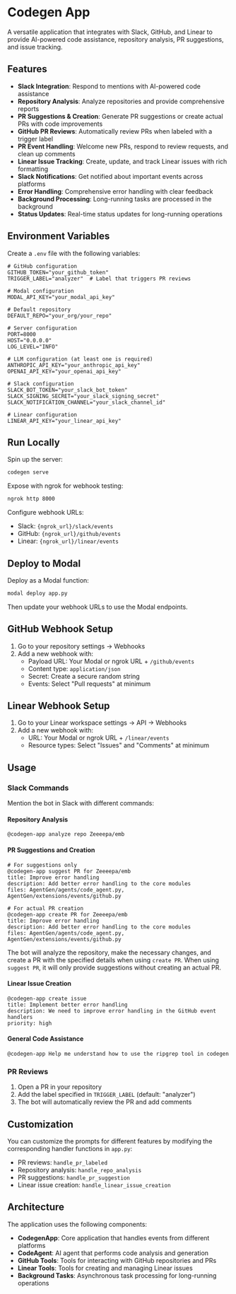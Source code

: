 # Codegen App

A versatile application that integrates with Slack, GitHub, and Linear to provide AI-powered code assistance, repository analysis, PR suggestions, and issue tracking.

## Features

- **Slack Integration**: Respond to mentions with AI-powered code assistance
- **Repository Analysis**: Analyze repositories and provide comprehensive reports
- **PR Suggestions & Creation**: Generate PR suggestions or create actual PRs with code improvements
- **GitHub PR Reviews**: Automatically review PRs when labeled with a trigger label
- **PR Event Handling**: Welcome new PRs, respond to review requests, and clean up comments
- **Linear Issue Tracking**: Create, update, and track Linear issues with rich formatting
- **Slack Notifications**: Get notified about important events across platforms
- **Error Handling**: Comprehensive error handling with clear feedback
- **Background Processing**: Long-running tasks are processed in the background
- **Status Updates**: Real-time status updates for long-running operations

## Environment Variables

Create a `.env` file with the following variables:

```
# GitHub configuration
GITHUB_TOKEN="your_github_token"
TRIGGER_LABEL="analyzer"  # Label that triggers PR reviews

# Modal configuration
MODAL_API_KEY="your_modal_api_key"

# Default repository
DEFAULT_REPO="your_org/your_repo"

# Server configuration
PORT=8000
HOST="0.0.0.0"
LOG_LEVEL="INFO"

# LLM configuration (at least one is required)
ANTHROPIC_API_KEY="your_anthropic_api_key"
OPENAI_API_KEY="your_openai_api_key"

# Slack configuration
SLACK_BOT_TOKEN="your_slack_bot_token"
SLACK_SIGNING_SECRET="your_slack_signing_secret"
SLACK_NOTIFICATION_CHANNEL="your_slack_channel_id"

# Linear configuration
LINEAR_API_KEY="your_linear_api_key"
```

## Run Locally

Spin up the server:

```bash
codegen serve
```

Expose with ngrok for webhook testing:

```bash
ngrok http 8000
```

Configure webhook URLs:

- Slack: `{ngrok_url}/slack/events`
- GitHub: `{ngrok_url}/github/events`
- Linear: `{ngrok_url}/linear/events`

## Deploy to Modal

Deploy as a Modal function:

```bash
modal deploy app.py
```

Then update your webhook URLs to use the Modal endpoints.

## GitHub Webhook Setup

1. Go to your repository settings → Webhooks
2. Add a new webhook with:
   - Payload URL: Your Modal or ngrok URL + `/github/events`
   - Content type: `application/json`
   - Secret: Create a secure random string
   - Events: Select "Pull requests" at minimum

## Linear Webhook Setup

1. Go to your Linear workspace settings → API → Webhooks
2. Add a new webhook with:
   - URL: Your Modal or ngrok URL + `/linear/events`
   - Resource types: Select "Issues" and "Comments" at minimum

## Usage

### Slack Commands

Mention the bot in Slack with different commands:

#### Repository Analysis

```
@codegen-app analyze repo Zeeeepa/emb
```

#### PR Suggestions and Creation

```
# For suggestions only
@codegen-app suggest PR for Zeeeepa/emb
title: Improve error handling
description: Add better error handling to the core modules
files: AgentGen/agents/code_agent.py, AgentGen/extensions/events/github.py

# For actual PR creation
@codegen-app create PR for Zeeeepa/emb
title: Improve error handling
description: Add better error handling to the core modules
files: AgentGen/agents/code_agent.py, AgentGen/extensions/events/github.py
```

The bot will analyze the repository, make the necessary changes, and create a PR with the specified details when using `create PR`. When using `suggest PR`, it will only provide suggestions without creating an actual PR.

#### Linear Issue Creation

```
@codegen-app create issue
title: Implement better error handling
description: We need to improve error handling in the GitHub event handlers
priority: high
```

#### General Code Assistance

```
@codegen-app Help me understand how to use the ripgrep tool in codegen
```

### PR Reviews

1. Open a PR in your repository
2. Add the label specified in `TRIGGER_LABEL` (default: "analyzer")
3. The bot will automatically review the PR and add comments

## Customization

You can customize the prompts for different features by modifying the corresponding handler functions in `app.py`:

- PR reviews: `handle_pr_labeled`
- Repository analysis: `handle_repo_analysis`
- PR suggestions: `handle_pr_suggestion`
- Linear issue creation: `handle_linear_issue_creation`

## Architecture

The application uses the following components:

- **CodegenApp**: Core application that handles events from different platforms
- **CodeAgent**: AI agent that performs code analysis and generation
- **GitHub Tools**: Tools for interacting with GitHub repositories and PRs
- **Linear Tools**: Tools for creating and managing Linear issues
- **Background Tasks**: Asynchronous task processing for long-running operations
